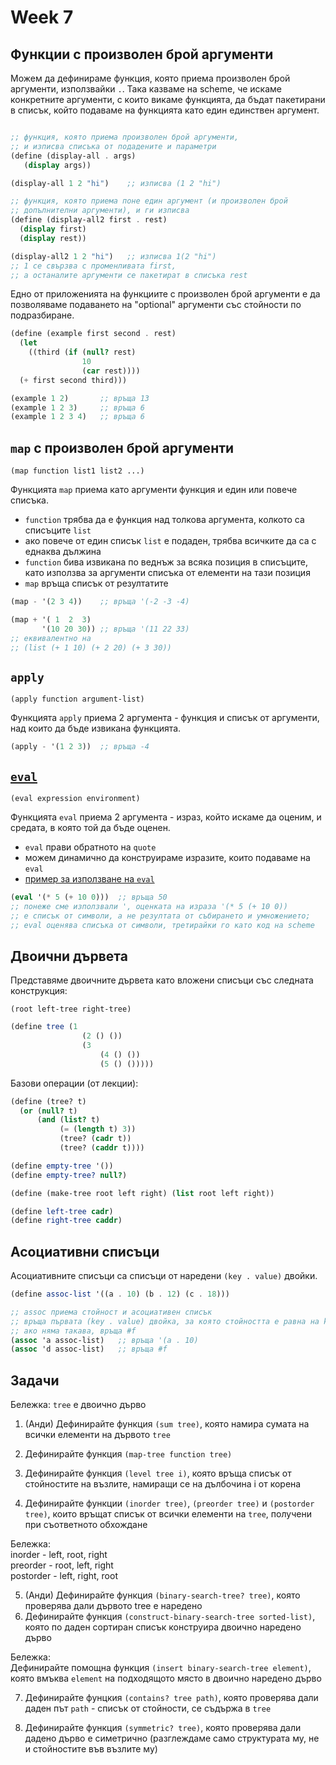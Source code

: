 # Week 7

## Функции с произволен брой аргументи

Можем да дефинираме функция, която приема произволен брой аргументи, използвайки `.`. Така казваме на scheme, че искаме конкретните аргументи, с които викаме функцията, да бъдат пакетирани в списък, който подаваме на функцията като един единствен аргумент.

```scheme

;; функция, която приема произволен брой аргументи,
;; и изписва списъка от подадените и параметри
(define (display-all . args)
   (display args))

(display-all 1 2 "hi")    ;; изписва (1 2 "hi")

;; функция, която приема поне един аргумент (и произволен брой
;; допълнителни аргументи), и ги изписва
(define (display-all2 first . rest)
  (display first)
  (display rest))

(display-all2 1 2 "hi")   ;; изписва 1(2 "hi")
;; 1 се свързва с променливата first,
;; a останалите аргументи се пакетират в списъка rest
```

Едно от приложенията на функциите с произволен брой аргументи е да позволяваме подаването на "optional" аргументи със стойности по подразбиране.

```scheme
(define (example first second . rest)
  (let
    ((third (if (null? rest)
                10
                (car rest))))
  (+ first second third)))

(еxample 1 2)       ;; връща 13
(example 1 2 3)     ;; връща 6
(example 1 2 3 4)   ;; връща 6
```

## `map` с произволен брой аргументи

`(map function list1 list2 ...)`

Функцията `map` приема като аргументи функция и един или повече списъка.
- `function` трябва да е функция над толкова аргумента, колкото са списъците `list`
- ако повече от един списък `list` е подаден, трябва всичките да са с еднаква дължина
- `function` бива извикана по веднъж за всяка позиция в списъците, като използва за аргументи списъка от елементи на тази позиция
- `map` връща списък от резултатите

```scheme
(map - '(2 3 4))    ;; връща '(-2 -3 -4)

(map + '( 1  2  3)
       '(10 20 30)) ;; връща '(11 22 33)
;; еквивалентно на
;; (list (+ 1 10) (+ 2 20) (+ 3 30))
```

## `аpply`

`(apply function argument-list)`

Функцията `apply` приема 2 аргумента - функция и списък от аргументи, над които да бъде извикана функцията.

```scheme
(apply - '(1 2 3))  ;; връща -4
```

## [`eval`](http://www.dave-reed.com/Scheme/r5rs_64.html)

`(eval expression environment)`

Функцията `eval` приема 2 аргумента - израз, който искаме да оценим, и средата, в която той да бъде оценен.  

- `eval` прави обратното на `quote`
- можем динамично да конструираме изразите, които подаваме на `eval`
- [пример за използване на `eval`](https://courses.cs.washington.edu/courses/cse341/02sp/scheme/apply-eval.html)

```scheme
(eval '(* 5 (+ 10 0)))  ;; връща 50
;; понеже сме използвали ', оценката на израза '(* 5 (+ 10 0))
;; е списък от символи, а не резултата от събирането и умножението;
;; eval оценява списъка от символи, третирайки го като код на scheme
```

## Двоични дървета

Представяме двоичните дървета като вложени списъци със следната конструкция:  

`(root left-tree right-tree)`

```scheme
(define tree (1
                (2 () ())
                (3
                    (4 () ())
                    (5 () ()))))
```

Базови операции (от лекции):
```scheme
(define (tree? t)
  (or (null? t)
      (and (list? t)
           (= (length t) 3))
           (tree? (cadr t))
           (tree? (caddr t))))

(define empty-tree '())
(define empty-tree? null?)

(define (make-tree root left right) (list root left right))

(define left-tree cadr)
(define right-tree caddr)

```

## Асоциативни списъци

Асоциативните списъци са списъци от наредени `(key . value)` двойки.

```scheme
(define assoc-list '((a . 10) (b . 12) (c . 18)))

;; аssoc приема стойност и асоциативен списък
;; връща първата (key . value) двойка, за която стойността е равна на key
;; ако няма такава, връща #f
(assoc 'a assoc-list)   ;; връща '(a . 10)
(assoc 'd assoc-list)   ;; връща #f
```

## Задачи

Бележка: `tree` е двоично дърво

1. (Анди) Дефинирайте функция `(sum tree)`, която намира сумата на всички елементи на дървото `tree`

2. Дефинирайте функция `(map-tree function tree)`

3. Дефинирайте функция `(level tree i)`, която връща списък от стойностите на възлите, намиращи се на дълбочина i от корена

4. Дефинирайте функции `(inorder tree)`, `(preorder tree)` и `(postorder tree)`, които връщат списък от всички елементи на `tree`, получени при съответното обхождане

  Бележка:  
  inorder - left, root, right  
  preorder - root, left, right  
  postorder - left, right, root

5. (Анди) Дефинирайте функция `(binary-search-tree? tree)`, която проверява дали дървото tree е наредено
6. Дефинирайте функция `(construct-binary-search-tree sorted-list)`, която по даден сортиран списък конструира двоично наредено дърво

  Бележка:  
  Дефинирайте помощна функция `(insert binary-search-tree element)`, която  вмъква `element` на подходящото място в двоично наредено дърво

7. Дефинирайте фунцкия `(contains? tree path)`, която проверява дали даден път `path` - списък от стойности, се съдържа в `tree`

8. Дефинирайте функция `(symmetric? tree)`, която проверява дали дадено дърво е симетрично (разглеждаме само структурата му, не и стойностите във възлите му)

